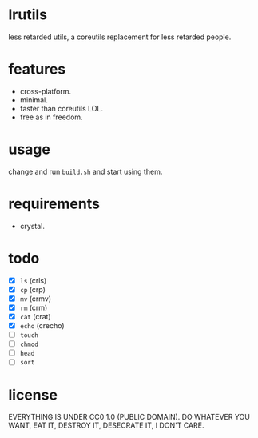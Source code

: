 # lrutils

less retarded utils, a coreutils replacement for less retarded people.

# features

* cross-platform.
* minimal.
* faster than coreutils LOL.
* free as in freedom.

# usage

change and run `build.sh` and start using them.

# requirements

* crystal.

# todo

- [x] `ls` (crls)
- [x] `cp` (crp)
- [x] `mv` (crmv)
- [x] `rm` (crm)
- [x] `cat` (crat)
- [x] `echo` (crecho)
- [ ] `touch`
- [ ] `chmod`
- [ ] `head`
- [ ] `sort`

# license

EVERYTHING IS UNDER CC0 1.0 (PUBLIC DOMAIN). DO WHATEVER YOU WANT, EAT IT,
DESTROY IT, DESECRATE IT, I DON'T CARE.
